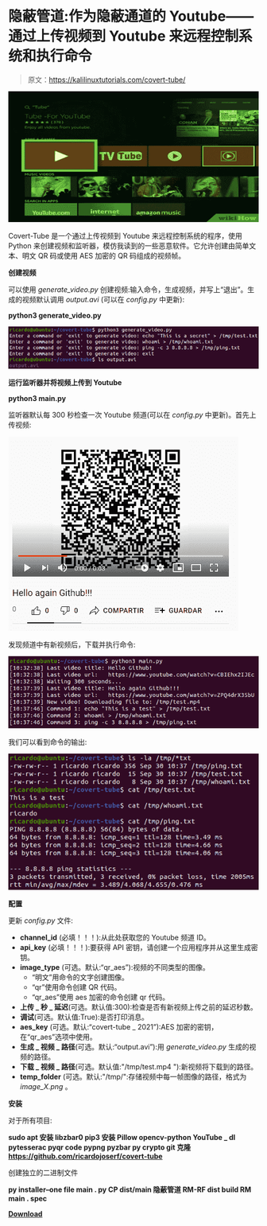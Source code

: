 # 隐蔽管道:作为隐蔽通道的 Youtube——通过上传视频到 Youtube 来远程控制系统和执行命令

> 原文：<https://kalilinuxtutorials.com/covert-tube/>

[![](img/66144fe4fcf16b6689188b4f326db62e.png)](https://blogger.googleusercontent.com/img/a/AVvXsEjC016Ya9j9J_V6J-0LmGAlJCrkGDQP4DD4vgqDBChKUXeVv4NTWDvEwibnua-lzmP5tvlxQAW8mbHTAI9DXiij3uZYetIYrT4baavsXp7q4GblUIc113_BRbBmj4NbVptRaGMtXhq2F50CAc9nWzNbx8Vz1TdSxiGyQ8eVWYPoeG36hqag6eRp-o_U=s728)

Covert-Tube 是一个通过上传视频到 Youtube 来远程控制系统的程序，使用 Python 来创建视频和监听器，模仿我读到的一些恶意软件。它允许创建由简单文本、明文 QR 码或使用 AES 加密的 QR 码组成的视频帧。

**创建视频**

可以使用 *generate_video.py* 创建视频:输入命令，生成视频，并写上“退出”。生成的视频默认调用 *output.avi* (可以在 *config.py* 中更新):

**python3 generate_video.py**

![](img/c620e66cbafdc6a2c9203ad3e9ff2420.png)

**运行监听器并将视频上传到 Youtube**

**python3 main.py**

监听器默认每 300 秒检查一次 Youtube 频道(可以在 *config.py* 中更新)。首先上传视频:

![](img/1346bc8f8a7f5b45859d7b3f46634535.png)

发现频道中有新视频后，下载并执行命令:

![](img/a08d783e82d77a24029f8feed3a02de9.png)

我们可以看到命令的输出:

![](img/020b9c55a6e3a4e39117a53bfed2e6ee.png)

**配置**

更新 *config.py* 文件:

*   **channel_id** (必填！！！):从此处获取您的 Youtube 频道 ID。
*   **api_key** (必填！！！):要获得 API 密钥，请创建一个应用程序并从这里生成密钥。
*   **image_type** (可选。默认:“qr_aes”):视频的不同类型的图像。
    *   “明文”用命令的文字创建图像。
    *   “qr”使用命令创建 QR 代码。
    *   “qr_aes”使用 aes 加密的命令创建 qr 代码。
*   **上传 _ 秒 _ 延迟**(可选。默认值:300):检查是否有新视频上传之前的延迟秒数。
*   **调试**(可选。默认值:True):是否打印消息。
*   **aes_key** (可选。默认:“covert-tube _ 2021”):AES 加密的密钥，在“qr_aes”选项中使用。
*   **生成 _ 视频 _ 路径**(可选。默认:“output.avi”):用 *generate_video.py* 生成的视频的路径。
*   **下载 _ 视频 _ 路径**(可选。默认值:"/tmp/test.mp4 "):新视频将下载到的路径。
*   **temp_folder** (可选。默认:"/tmp/":存储视频中每一帧图像的路径，格式为 *image_X.png* 。

**安装**

对于所有项目:

**sudo apt 安装 libzbar0
pip3 安装 Pillow opencv-python YouTube _ dl pytesserac pyqr code pypng pyzbar py crypto
git 克隆 https://github.com/ricardojoserf/covert-tube**

创建独立的二进制文件

**py installer–one file main . py
CP dist/main 隐蔽管道
RM-RF dist build
RM main . spec**

[**Download**](https://github.com/ricardojoserf/covert-tube)